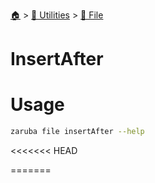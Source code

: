 <!--startTocHeader-->
[🏠](../../README.md) > [🔧 Utilities](../README.md) > [📁 File](README.md)
# InsertAfter
<!--endTocHeader-->

# Usage


```bash
zaruba file insertAfter --help
```

<<<<<<< HEAD

<!--startTocSubtopic-->
=======
<!--startTocSubtopic-->
<!--endTocSubtopic-->